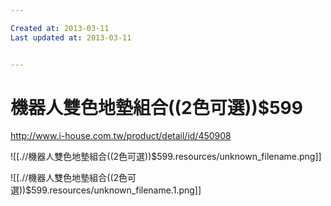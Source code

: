 ```yaml
---

Created at: 2013-03-11
Last updated at: 2013-03-11


---
```


# 機器人雙色地墊組合((2色可選))$599


<http://www.i-house.com.tw/product/detail/id/450908>

![[.//機器人雙色地墊組合((2色可選))$599.resources/unknown_filename.png]]

![[.//機器人雙色地墊組合((2色可選))$599.resources/unknown_filename.1.png]]

